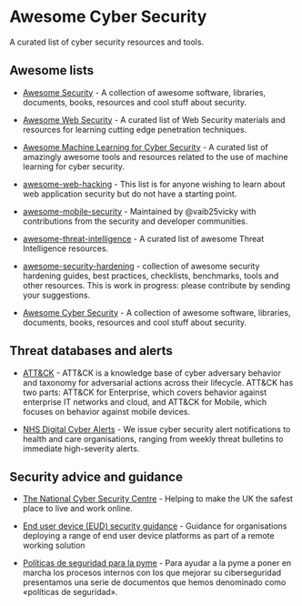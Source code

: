 # Awesome Cyber Security
A curated list of cyber security resources and tools. 

## Awesome lists

* [Awesome Security](https://github.com/sbilly/awesome-security/) - A collection of awesome software, libraries, documents, books, resources and cool stuff about security.

* [Awesome Web Security](https://github.com/qazbnm456/awesome-web-security) -  A curated list of Web Security materials and resources for learning cutting edge penetration techniques.

* [Awesome Machine Learning for Cyber Security](https://github.com/jivoi/awesome-ml-for-cybersecurity) - A curated list of amazingly awesome tools and resources related to the use of machine learning for cyber security.

* [awesome-web-hacking](https://github.com/infoslack/awesome-web-hacking) - This list is for anyone wishing to learn about web application security but do not have a starting point.

* [awesome-mobile-security](https://github.com/vaib25vicky/awesome-mobile-security) - Maintained by @vaib25vicky with contributions from the security and developer communities.

* [awesome-threat-intelligence](https://github.com/hslatman/awesome-threat-intelligence) - A curated list of awesome Threat Intelligence resources.

* [awesome-security-hardening](https://github.com/decalage2/awesome-security-hardening) -  collection of awesome security hardening guides, best practices, checklists, benchmarks, tools and other resources. This is work in progress: please contribute by sending your suggestions. 

* [Awesome Cyber Security](https://github.com/fabionoth/awesome-cyber-security) - A collection of awesome software, libraries, documents, books, resources and cool stuff about security.

## Threat databases and alerts

* [ATT&CK](https://attack.mitre.org/) - ATT&CK is a knowledge base of cyber adversary behavior and taxonomy for adversarial actions across their lifecycle. ATT&CK has two parts: ATT&CK for Enterprise, which covers behavior against enterprise IT networks and cloud, and ATT&CK for Mobile, which focuses on behavior against mobile devices.

* [NHS Digital Cyber Alerts](https://digital.nhs.uk/cyber-alerts) - We issue cyber security alert notifications to health and care organisations, ranging from weekly threat bulletins to immediate high-severity alerts.

## Security advice and guidance

* [The National Cyber Security Centre](https://www.ncsc.gov.uk/section/advice-guidance/all-topics) - Helping to make the UK the safest place to live and work online.

* [End user device (EUD) security guidance](https://www.ncsc.gov.uk/collection/end-user-device-security/) - Guidance for organisations deploying a range of end user device platforms as part of a remote working solution

* [Políticas de seguridad para la pyme](https://www.incibe.es/protege-tu-empresa/herramientas/politicas) - Para ayudar a la pyme a poner en marcha los procesos internos con los que mejorar su ciberseguridad presentamos una serie de documentos que hemos denominado como «políticas de seguridad».
